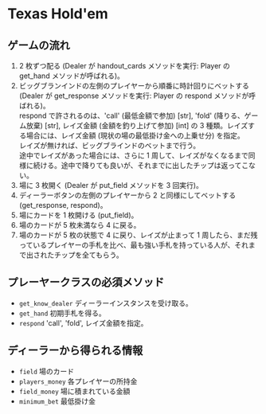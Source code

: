 # Texas Hold'em

## ゲームの流れ
1. 2 枚ずつ配る (Dealer が handout_cards メソッドを実行: Player の get_hand メソッドが呼ばれる)。  
2. ビッグブランインドの左側のプレイヤーから順番に時計回りにベットする (Dealer が get_response メソッドを実行: Player の respond メソッドが呼ばれる)。  
respond で許されるのは、'call' (最低金額で参加) [str], 'fold' (降りる、ゲーム放棄) [str], レイズ金額 (金額を釣り上げて参加) [int] の 3 種類。レイズする場合には、レイズ金額 (現状の場の最低掛け金への上乗せ分) を指定。  
レイズが無ければ、ビッグブラインドのベットまで行う。  
途中でレイズがあった場合には、さらに 1 周して、レイズがなくなるまで同様に続ける。途中で降りても良いが、それまでに出したチップは返ってこない。  
3. 場に 3 枚開く (Dealer が put_field メソッドを 3 回実行)。  
4. ディーラーボタンの左側のプレイヤーから 2 と同様にしてベットする (get_response, respond)。
5. 場にカードを 1 枚開ける (put_field)。  
6. 場のカードが 5 枚未満なら 4 に戻る。  
7. 場のカードが 5 枚の状態で 4 に戻り、レイズが止まって 1 周したら、まだ残っているプレイヤーの手札を比べ、最も強い手札を持っている人が、それまで出されたチップを全てもらう。

## プレーヤークラスの必須メソッド
- `get_know_dealer` ディーラーインスタンスを受け取る。
- `get_hand` 初期手札を得る。
- `respond` 'call', 'fold', レイズ金額を指定。

## ディーラーから得られる情報
- `field` 場のカード
- `players_money` 各プレイヤーの所持金
- `field_money` 場に積まれている金額
- `minimum_bet` 最低掛け金
